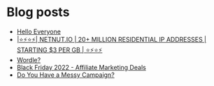 # Blog posts
<!-- BLOG-POST-LIST:START -->
- [Hello Everyone](https://afflift.com/f/threads/hello-everyone.9974/)
- [|⭐⚡⭐⚡| NETNUT.IO | 20+ MILLION RESIDENTIAL IP ADDRESSES | STARTING $3 PER GB | ⭐⚡⭐⚡](https://afflift.com/f/threads/%E2%AD%90%E2%9A%A1%E2%AD%90%E2%9A%A1-netnut-io-20-million-residential-ip-addresses-starting-3-per-gb-%E2%AD%90%E2%9A%A1%E2%AD%90%E2%9A%A1.9940/)
- [Wordle?](https://afflift.com/f/threads/wordle.8222/)
- [Black Friday 2022 - Affiliate Marketing Deals](https://afflift.com/f/threads/black-friday-2022-affiliate-marketing-deals.9962/)
- [Do You Have a Messy Campaign?](https://afflift.com/f/threads/do-you-have-a-messy-campaign.9972/)
<!-- BLOG-POST-LIST:END -->
